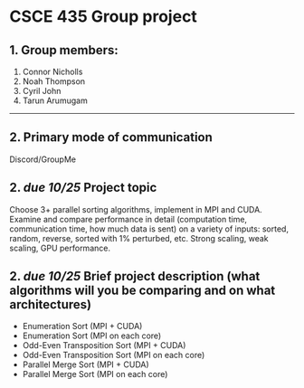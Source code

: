 # CSCE 435 Group project

## 1. Group members:
1. Connor Nicholls
2. Noah Thompson
3. Cyril John
4. Tarun Arumugam

---

## 2. Primary mode of communication
Discord/GroupMe

## 2. _due 10/25_ Project topic
Choose 3+ parallel sorting algorithms, implement in MPI and CUDA.  Examine and compare performance in detail (computation time, communication time, how much data is sent) on a variety of inputs: sorted, random, reverse, sorted with 1% perturbed, etc.  Strong scaling, weak scaling, GPU performance.

## 2. _due 10/25_ Brief project description (what algorithms will you be comparing and on what architectures)
- Enumeration Sort (MPI + CUDA)
- Enumeration Sort (MPI on each core)
- Odd-Even Transposition Sort (MPI + CUDA)
- Odd-Even Transposition Sort (MPI on each core)
- Parallel Merge Sort (MPI + CUDA)
- Parallel Merge Sort (MPI on each core)
